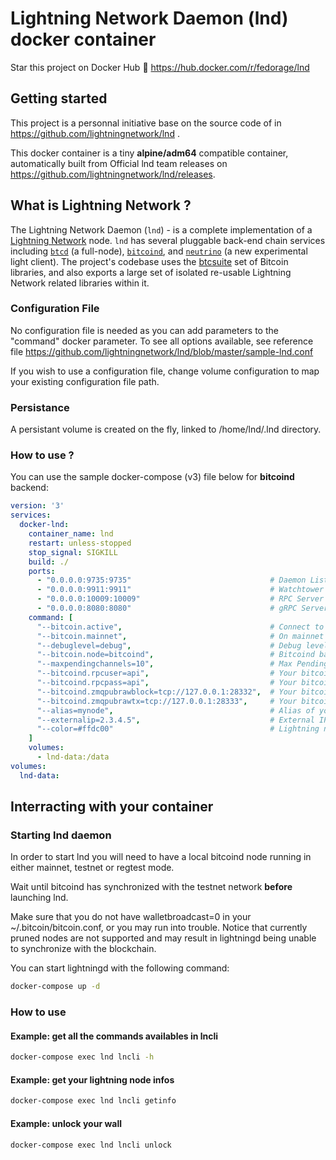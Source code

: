 # Lightning Network Daemon (lnd) docker container

Star this project on Docker Hub :star2: https://hub.docker.com/r/fedorage/lnd

## Getting started
This project is a personnal initiative base on the source code of in https://github.com/lightningnetwork/lnd .

This docker container is a tiny **alpine/adm64** compatible container, automatically built from Official lnd team releases on https://github.com/lightningnetwork/lnd/releases.

## What is Lightning Network ?
The Lightning Network Daemon (`lnd`) - is a complete implementation of a [Lightning Network](https://lightning.network) node.  `lnd` has several pluggable back-end chain services including [`btcd`](https://github.com/btcsuite/btcd) (a full-node), [`bitcoind`](https://github.com/bitcoin/bitcoin), and [`neutrino`](https://github.com/lightninglabs/neutrino) (a new experimental light client). The project's codebase uses the
[btcsuite](https://github.com/btcsuite/) set of Bitcoin libraries, and also exports a large set of isolated re-usable Lightning Network related libraries within it. 


### Configuration File
No configuration file is needed as you can add parameters to the "command" docker parameter. To see all options available, see reference file https://github.com/lightningnetwork/lnd/blob/master/sample-lnd.conf

If you wish to use a configuration file, change volume configuration to map your existing configuration file path.

### Persistance
A persistant volume is created on the fly, linked to /home/lnd/.lnd directory.

### How to use ?
You can use the sample docker-compose (v3) file below for **bitcoind** backend:

```yml
version: '3'
services:
  docker-lnd:
    container_name: lnd
    restart: unless-stopped
    stop_signal: SIGKILL
    build: ./
    ports:
      - "0.0.0.0:9735:9735"                               # Daemon Listener
      - "0.0.0.0:9911:9911"                               # Watchtower
      - "0.0.0.0:10009:10009"                             # RPC Server
      - "0.0.0.0:8080:8080"                               # gRPC Server
    command: [
      "--bitcoin.active",                                 # Connect to bitcoin network
      "--bitcoin.mainnet",                                # On mainnet
      "--debuglevel=debug",                               # Debug level
      "--bitcoin.node=bitcoind",                          # Bitcoind backend
      "--maxpendingchannels=10",                          # Max Pending channels
      "--bitcoind.rpcuser=api",                           # Your bitcoind RPC user
      "--bitcoind.rpcpass=api",                           # Your bitcoind RPC password
      "--bitcoind.zmqpubrawblock=tcp://127.0.0.1:28332",  # Your bitcoind ZMQ connections for raw blocks
      "--bitcoind.zmqpubrawtx=tcp://127.0.0.1:28333",     # Your bitcoind ZMQ connections for raw transactions
      "--alias=mynode",                                   # Alias of your Node
      "--externalip=2.3.4.5",                             # External IPV4 address
      "--color=#ffdc00"                                   # Lightning node color
    ]
    volumes:
      - lnd-data:/data
volumes:
  lnd-data:

```

## Interracting with your container
### Starting lnd daemon
In order to start lnd you will need to have a local bitcoind node running in either mainnet, testnet or regtest mode.

Wait until bitcoind has synchronized with the testnet network **before** launching lnd.

Make sure that you do not have walletbroadcast=0 in your ~/.bitcoin/bitcoin.conf, or you may run into trouble. Notice that currently pruned nodes are not supported and may result in lightningd being unable to synchronize with the blockchain.

You can start lightningd with the following command:
```bash
docker-compose up -d
```

### How to use
#### Example: get all the commands availables in lncli
```bash
docker-compose exec lnd lncli -h
```
#### Example: get your lightning node infos
```bash
docker-compose exec lnd lncli getinfo
```
#### Example: unlock your wall
```bash
docker-compose exec lnd lncli unlock
```

